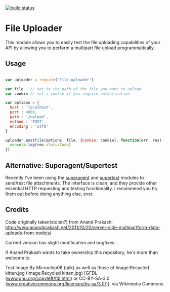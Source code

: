 [![build status](https://secure.travis-ci.org/timoxley/file-uploader.png)](http://travis-ci.org/timoxley/file-uploader)
# File Uploader

This module allows you to easily test the file uploading capabilities of
your API by allowing you to perform a multipart file upload programmatically. 

## Usage

```javascript

var uploader = require('file-uploader')

var file   // set to the path of the file you want to upload
var cookie // set a cookie if you require authorisation

var options = {
  host : 'localhost',
  port : 4000,
  path : '/upload',
  method : 'POST',
  encoding : 'utf8'
}

uploader.postFile(options, file, {Cookie: cookie}, function(err, res) {
  console.log(res.statusCode)
})

```

## Alternative: Superagent/Supertest

Recently I've been using the
[superagent](http://visionmedia.github.com/superagent/#multipart-requests)
and [supertest](https://github.com/visionmedia/supertest) modules to send/test
file attachments. The interface is clean, and they
provide other essential HTTP requesting and testing functionality.
I recommend you try them out before doing anything else, ever.

## Credits
Code originally taken(stolen?) from Anand Prakash: http://www.anandprakash.net/2011/10/20/server-side-multipartform-data-uploads-from-nodejs/

Current version has slight modification and bugfixes.

If Anand Prakash wants to take ownership this repository, he's more than welcome to.

Test Image By Microchip08 (talk) as well as those of Image:Recycled kitten.jpg (Image:Recycled kitten.jpg) [GFDL (www.gnu.org/copyleft/fdl.html) or CC-BY-SA-3.0 (www.creativecommons.org/licenses/by-sa/3.0/)], via Wikimedia Commons
